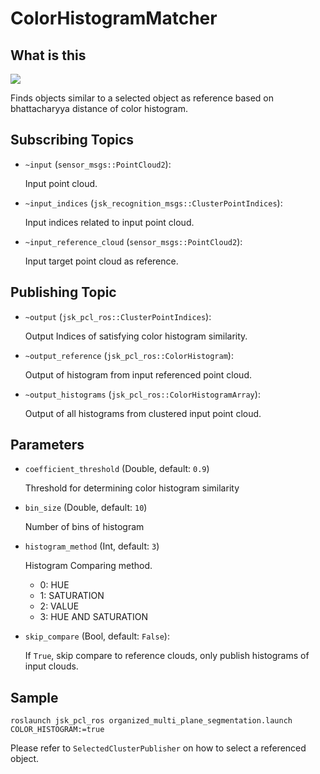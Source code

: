 # ColorHistogramMatcher

## What is this

![](images/color_histogram_matcher.png)

Finds objects similar to a selected object as reference based on bhattacharyya distance of color histogram. 

## Subscribing Topics

- `~input` (`sensor_msgs::PointCloud2`):

  Input point cloud.
- `~input_indices` (`jsk_recognition_msgs::ClusterPointIndices`):

  Input indices related to input point cloud.
- `~input_reference_cloud` (`sensor_msgs::PointCloud2`):

  Input target point cloud as reference.

## Publishing Topic

- `~output` (`jsk_pcl_ros::ClusterPointIndices`):

  Output Indices of satisfying color histogram similarity.
- `~output_reference` (`jsk_pcl_ros::ColorHistogram`):

  Output of histogram from input referenced point cloud.
- `~output_histograms` (`jsk_pcl_ros::ColorHistogramArray`):

  Output of all histograms from clustered input point cloud.

## Parameters

- `coefficient_threshold` (Double, default: `0.9`)

  Threshold for determining color histogram similarity

- `bin_size` (Double, default: `10`)

  Number of bins of histogram

- `histogram_method` (Int, default: `3`) 

  Histogram Comparing method.

  - 0: HUE
  - 1: SATURATION
  - 2: VALUE
  - 3: HUE AND SATURATION

- `skip_compare` (Bool, default: `False`):

  If `True`, skip compare to reference clouds, only publish histograms of input clouds.

## Sample

``` 
roslaunch jsk_pcl_ros organized_multi_plane_segmentation.launch COLOR_HISTOGRAM:=true 
```
Please refer to ``` SelectedClusterPublisher ``` on how to select a referenced object. 

